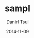 ---
layout: post
title:  "sampl"
date:   2014-11-09
author: "Daniel Tsui"
tags:
- t1
- http://dillinger.io/
---
